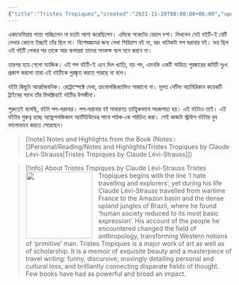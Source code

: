 ```yaml
---
{"title":"Tristes Tropiques","created":"2021-11-20T00:00:00+06:00","updated":"2023-01-26T16:41:36+06:00","read_at":["2022-01-19T00:00:00+06:00"],"read_count":1,"authors":["Claude Lévi-Strauss","John Weightman","Doreen Weightman"],"isbn10":140165622,"status":"Read","rating":5,"reviewed":true,"dg-publish":true,"maturity":2,"cover":"https://images-na.ssl-images-amazon.com/images/S/compressed.photo.goodreads.com/books/1302750303i/283901.jpg","dg-metatags":{"og:image":"https://images-na.ssl-images-amazon.com/images/S/compressed.photo.goodreads.com/books/1302750303i/283901.jpg"},"tags":["anthropology","america","indian-subcontinent","european"],"permalink":"/personal/reading/books/read/tristes-tropiques-by-claude-levi-strauss/","metatags":{"og:image":"https://images-na.ssl-images-amazon.com/images/S/compressed.photo.goodreads.com/books/1302750303i/283901.jpg"},"dgPassFrontmatter":true,"noteIcon":2}
---
```


একাডেমিয়ায় পাত্তা পাচ্ছিলেন না যতটা আশা করেছিলেন। এদিকে পকেটের বেহাল দশা। লিখলেন সেই বইটি-ই যেটি লেখার কোনো ইচ্ছাই তাঁর ছিল না। বিশেষজ্ঞদের জন্য লেখা সিরিয়াস বই না, বরং খানিকটা পপ ঘরানার বই। ভয় ছিল এই বইটি লেখার পর তাকে আর স্কলাররা তাদের সমকক্ষ বলে মনে করবে না।

তারপর হয়ে গেলো ম্যাজিক। এই পপ বইটি-ই এনে দিল খ্যাতি, বড় পদ, এমনকি একটি সাহিত্য পুরষ্কারের কমিটি দুঃখ প্রকাশ করলো তারা এই বইটিকে পুরষ্কৃত করতে পারছে না বলে।

বইটা কিছুটা আত্মজৈবনিক। রেট্রোস্পেক্টে দেখা, ক্রনোলজিক্যালিও সাজানো না। মূলত নেটিভ অ্যামিরিকান কয়েকটি ট্রাইবের সাথে তাঁর মিথষ্ক্রিয়াই বইটির উপজীব্য।

শুরুতেই বলেছি, বইটা পপ-ঘরানার। পপ-ঘরানার বই সাধারণত তাত্ত্বিকভাবে সহজপাচ্য হয়। এই বইটাও তাই। এই বইটার গুরুত্ব হচ্ছে অ্যান্থ্রপলজিকাল অ্যাটিচিউডের সাথে পাঠক-কে পরিচিত করা। সেই কাজটা স্ট্রাউস বইটায় খুব ভালোভাবে করতে পেরেছেন।

> [!note] Notes and Highlights from the Book
> (Notes:: [[Personal/Reading/Notes and Highlights/Tristes Tropiques by Claude Lévi-Strauss\|Tristes Tropiques by Claude Lévi-Strauss]])

> [!info] About Tristes Tropiques by Claude Lévi-Strauss
><img src="https://images-na.ssl-images-amazon.com/images/S/compressed.photo.goodreads.com/books/1302750303i/283901.jpg" style="float: left; margin-right: 1em;width: 150px; height: auto;" /> Tristes Tropiques begins with the line ‘I hate travelling and explorers’, yet during his life Claude Lévi-Strauss travelled from wartime France to the Amazon basin and the dense upland jungles of Brazil, where he found ‘human society reduced to its most basic expression’. His account of the people he encountered changed the field of anthropology, transforming Western notions of ‘primitive’ man. Tristes Tropiques is a major work of art as well as of scholarship. It is a memoir of exquisite beauty and a masterpiece of travel writing: funny, discursive, movingly detailing personal and cultural loss, and brilliantly connecting disparate fields of thought. Few books have had as powerful and broad an impact.